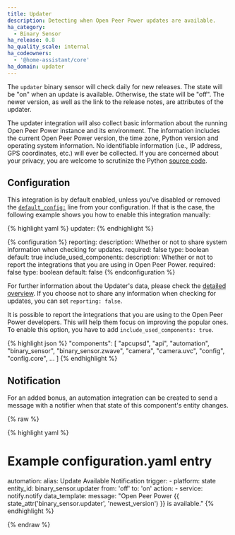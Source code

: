 ```yaml
---
title: Updater
description: Detecting when Open Peer Power updates are available.
ha_category:
  - Binary Sensor
ha_release: 0.8
ha_quality_scale: internal
ha_codeowners:
  - '@home-assistant/core'
ha_domain: updater
---
```


The `updater` binary sensor will check daily for new releases. The state will be "on" when an update is available. Otherwise, the state will be "off". The newer version, as well as the link to the release notes, are attributes of the updater.

The updater integration will also collect basic information about the running Open Peer Power instance and its environment. The information includes the current Open Peer Power version, the time zone, Python version and operating system information. No identifiable information (i.e., IP address, GPS coordinates, etc.) will ever be collected. If you are concerned about your privacy, you are welcome to scrutinize the Python [source code](https://github.com/home-assistant/home-assistant/tree/dev/homeassistant/components/updater).

## Configuration

This integration is by default enabled, unless you've disabled or removed the [`default_config:`](https://www.home-assistant.io/integrations/default_config/) line from your configuration. If that is the case, the following example shows you how to enable this integration manually:

{% highlight yaml %}
updater:
{% endhighlight %}

{% configuration %}
reporting:
  description: Whether or not to share system information when checking for updates.
  required: false
  type: boolean
  default: true
include_used_components:
  description: Whether or not to report the integrations that you are using in Open Peer Power.
  required: false
  type: boolean
  default: false
{% endconfiguration %}

For further information about the Updater's data, please check the [detailed overview](/docs/backend/updater/). If you choose not to share any information when checking for updates, you can set `reporting: false`.

It is possible to report the integrations that you are using to the Open Peer Power developers. This will help them focus on improving the popular ones. To enable this option, you have to add `include_used_components: true`.

{% highlight json %}
"components": [
    "apcupsd",
    "api",
    "automation",
    "binary_sensor",
    "binary_sensor.zwave",
    "camera",
    "camera.uvc",
    "config",
    "config.core",
    ...
]
{% endhighlight %}

## Notification

For an added bonus, an automation integration can be created to send a message with a notifier when that state of this component's entity changes.

{% raw %}

{% highlight yaml %}
# Example configuration.yaml entry
automation:
  alias: Update Available Notification
  trigger:
    - platform: state
      entity_id: binary_sensor.updater
      from: 'off'
      to: 'on'
  action:
    - service: notify.notify
      data_template:
        message: "Open Peer Power {{ state_attr('binary_sensor.updater', 'newest_version') }} is available."
{% endhighlight %}

{% endraw %}

